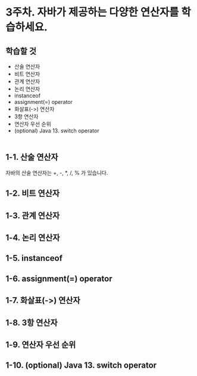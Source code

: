 3주차. 자바가 제공하는 다양한 연산자를 학습하세요.
=======================================
학습할 것
-------------
- 산술 연산자
- 비트 연산자
- 관계 연산자
- 논리 연산자
- instanceof
- assignment(=) operator
- 화살표(->) 연산자
- 3항 연산자
- 연산자 우선 순위
- (optional) Java 13. switch operator
<br><br>

1-1. 산술 연산자
--------------------------------------------

자바의 산술 연산자는 +, -, *, /, % 가 있습니다.




1-2. 비트 연산자
--------------------------------------------






1-3. 관계 연산자
--------------------------------------------





1-4. 논리 연산자
--------------------------------------------







1-5. instanceof
--------------------------------------------




1-6. assignment(=) operator
--------------------------------------------





1-7. 화살표(->) 연산자
--------------------------------------------





1-8. 3항 연산자
--------------------------------------------






1-9. 연산자 우선 순위
--------------------------------------------






1-10. (optional) Java 13. switch operator
--------------------------------------------


